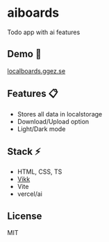 # aiboards
Todo app with ai features

## Demo :gem:
[localboards.ggez.se](https://localboards.ggez.se)

## Features :clipboard:
- Stores all data in localstorage
- Download/Upload option
- Light/Dark mode

## Stack :zap:
- HTML, CSS, TS
- [Vikk](https://github.com/vikkjs/vikk)
- Vite
- vercel/ai

## License
MIT